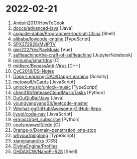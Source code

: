 # 2022-02-21

1. [Anduin2017/HowToCook](https://github.com/Anduin2017/HowToCook "程序员在家做饭方法指南。") 
2. [doocs/advanced-java](https://github.com/doocs/advanced-java "😮 Core Interview Questions & Answers For Experienced Java(Backend) Developers | 互联网 Java 工程师进阶知识完全扫盲：涵盖高并发、分布式、高可用、微服务、海量数据处理等领域知识") [Java]
3. [csguide-dabai/Programmer-look-at-China](https://github.com/csguide-dabai/Programmer-look-at-China "介绍中国各二线以上城市的互联网环境以及生活成本") [Shell]
4. [alibaba/lowcode-engine](https://github.com/alibaba/lowcode-engine "") [TypeScript]
5. [SPX372928/MyIPTV](https://github.com/SPX372928/MyIPTV "标准协议移动直播源") 
6. [qier222/YesPlayMusic](https://github.com/qier222/YesPlayMusic "高颜值的第三方网易云播放器，支持 Windows / macOS / Linux") [Vue]
7. [selfteaching/the-craft-of-selfteaching](https://github.com/selfteaching/the-craft-of-selfteaching "One has no future if one couldn't teach themself.") [JupyterNotebook]
8. [pymumu/smartdns](https://github.com/pymumu/smartdns "A local DNS server to obtain the fastest website IP for the best Internet experience， 一个本地DNS服务器，获取最快的网站IP，获得最佳上网体验。") [C]
9. [midisec/BypassAnti-Virus](https://github.com/midisec/BypassAnti-Virus "免杀姿势学习、记录、复现。") [C++]
10. [CyC2018/CS-Notes](https://github.com/CyC2018/CS-Notes "📚 技术面试必备基础知识、Leetcode、计算机操作系统、计算机网络、系统设计") 
11. [Dapp-Learning-DAO/Dapp-Learning](https://github.com/Dapp-Learning-DAO/Dapp-Learning "Dapp learning project for developers at all stages. Becoming and cultivating sovereign individuals. Nonprofit organization.") [Solidity]
12. [metowolf/vCards](https://github.com/metowolf/vCards "📡️ vCards 中国黄页 - 优化 iOS/Android 来电、信息界面体验") [JavaScript]
13. [unlock-music/unlock-music](https://github.com/unlock-music/unlock-music "Unlock encrypted music file in browser. 在浏览器中解锁加密的音乐文件。") [TypeScript]
14. [chen310/NeteaseCloudMusicTasks](https://github.com/chen310/NeteaseCloudMusicTasks "网易云音乐自动任务：刷等级、云贝、云豆等") [Python]
15. [DuGuQiuBai/Java](https://github.com/DuGuQiuBai/Java "27天成为Java大神") [Java]
16. [youngyangyang04/leetcode-master](https://github.com/youngyangyang04/leetcode-master "《代码随想录》LeetCode 刷题攻略：200道经典题目刷题顺序，共60w字的详细图解，视频难点剖析，50余张思维导图，支持C++，Java，Python，Go，JavaScript等多语言版本，从此算法学习不再迷茫！🔥🔥 来看看，你会发现相见恨晚！🚀") 
17. [Wechat-ggGitHub/Awesome-GitHub-Repo](https://github.com/Wechat-ggGitHub/Awesome-GitHub-Repo "收集整理 GitHub 上高质量、有趣的开源项目。") 
18. [liyupi/code-nav](https://github.com/liyupi/code-nav "💎 专业的编程导航，帮你找到优质的编程学习资源！公众号【编程导航】 ☁️ 前后端均开源，励志成为最好的全栈云开发项目！") [JavaScript]
19. [ermaozi/get_subscribe](https://github.com/ermaozi/get_subscribe "✈️ 免费机场 / 免费VPN -> 自动获取免 clash/v2ray/trojan/sr/ssr 订阅链接，间隔12小时持续更新 | 科学上网 | 翻墙") [Python]
20. [coolsnowwolf/lede](https://github.com/coolsnowwolf/lede "Lean's OpenWrt source") [C]
21. [0range-x/Domain-penetration_one-stop](https://github.com/0range-x/Domain-penetration_one-stop "域渗透一条龙") 
22. [whyour/qinglong](https://github.com/whyour/qinglong "支持python3、javaScript、shell、typescript 的定时任务管理面板（A timed task management panel that supports typescript, javaScript, python3, and shell）") [TypeScript]
23. [xiangjianan/lks](https://github.com/xiangjianan/lks "") [CSS]
24. [DivineEngine/Profiles](https://github.com/DivineEngine/Profiles "🌐Dial-up Internet access") 
25. [DHDAXCW/NanoPi-R2S](https://github.com/DHDAXCW/NanoPi-R2S "基于 Lean&Lienol 源码的 NanoPi R2S 的 OpenWrt 固件。每天自动更新插件和内核，Fusion编译法") [Shell]
